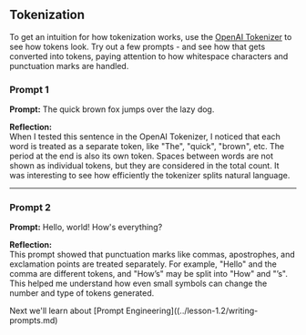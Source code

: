 ## Tokenization
To get an intuition for how tokenization works, use the [OpenAI Tokenizer](https://platform.openai.com/tokenizer) to see how tokens look. Try out a few prompts - and see how that gets converted into tokens, paying attention to how whitespace characters and punctuation marks are handled. 

### Prompt 1
**Prompt:** The quick brown fox jumps over the lazy dog.

**Reflection:**  
When I tested this sentence in the OpenAI Tokenizer, I noticed that each word is treated as a separate token, like "The", "quick", "brown", etc. The period at the end is also its own token. Spaces between words are not shown as individual tokens, but they are considered in the total count. It was interesting to see how efficiently the tokenizer splits natural language.

---

### Prompt 2
**Prompt:** Hello, world! How's everything?

**Reflection:**  
This prompt showed that punctuation marks like commas, apostrophes, and exclamation points are treated separately. For example, "Hello" and the comma are different tokens, and "How’s" may be split into "How" and "’s". This helped me understand how even small symbols can change the number and type of tokens generated.


Next we'll learn about [Prompt Engineering]((../lesson-1.2/writing-prompts.md)

